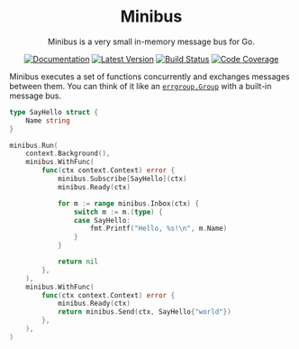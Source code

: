 <div align="center">

# Minibus

Minibus is a very small in-memory message bus for Go.

[![Documentation](https://img.shields.io/badge/go.dev-documentation-007d9c?&style=for-the-badge)](https://pkg.go.dev/github.com/dogmatiq/minibus)
[![Latest Version](https://img.shields.io/github/tag/dogmatiq/minibus.svg?&style=for-the-badge&label=semver)](https://github.com/dogmatiq/minibus/releases)
[![Build Status](https://img.shields.io/github/actions/workflow/status/dogmatiq/minibus/ci.yml?style=for-the-badge&branch=main)](https://github.com/dogmatiq/minibus/actions/workflows/ci.yml)
[![Code Coverage](https://img.shields.io/codecov/c/github/dogmatiq/minibus/main.svg?style=for-the-badge)](https://codecov.io/github/dogmatiq/minibus)

</div>

Minibus executes a set of functions concurrently and exchanges messages between
them. You can think of it like an [`errgroup.Group`] with a built-in message
bus.

```go
type SayHello struct {
    Name string
}

minibus.Run(
    context.Background(),
    minibus.WithFunc(
        func(ctx context.Context) error {
            minibus.Subscribe[SayHello](ctx)
            minibus.Ready(ctx)

            for m := range minibus.Inbox(ctx) {
                switch m := m.(type) {
                case SayHello:
                    fmt.Printf("Hello, %s!\n", m.Name)
                }
            }

            return nil
        },
    ),
    minibus.WithFunc(
        func(ctx context.Context) error {
            minibus.Ready(ctx)
            return minibus.Send(ctx, SayHello{"world"})
        },
    ),
)
```

[`errgroup.Group`]: https://pkg.go.dev/golang.org/x/sync/errgroup#Group

